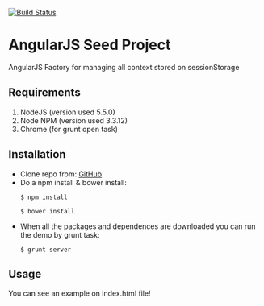 [![Build Status](https://travis-ci.org/TwisterMW/angular-context-manager.svg?branch=master)](https://travis-ci.org/TwisterMW/angular-context-manager)

# AngularJS Seed Project
AngularJS Factory for managing all context stored on sessionStorage

## Requirements
1. NodeJS (version used 5.5.0)
2. Node NPM (version used 3.3.12)
3. Chrome (for grunt open task)

## Installation
- Clone repo from: [GitHub](https://github.com/TwisterMW/angular-context-manager.git)
- Do a npm install & bower install:
	```
	$ npm install

	$ bower install
	```
- When all the packages and dependences are downloaded you can run the demo by grunt task:
	```
	$ grunt server
	```

## Usage
You can see an example on index.html file!
